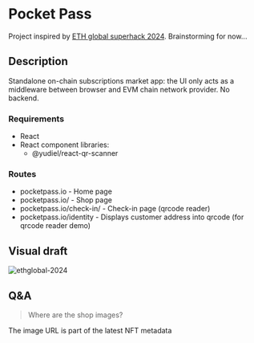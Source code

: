 # Pocket Pass

Project inspired by [ETH global superhack 2024](https://ethglobal.com/events/superhack2024). Brainstorming for now...

## Description

Standalone on-chain subscriptions market app: the UI only acts as a middleware between browser and EVM chain network provider. No backend. 

### Requirements

- React
- React component libraries:
  - @yudiel/react-qr-scanner

### Routes

- pocketpass.io - Home page
- pocketpass.io/<owner address> - Shop page
- pocketpass.io/check-in/<owner address> - Check-in page (qrcode reader)
- pocketpass.io/identity - Displays customer address into qrcode (for qrcode reader demo)

## Visual draft

![ethglobal-2024](https://github.com/user-attachments/assets/54a964c7-0b58-46ff-ae57-46df37413af5)

## Q&A

> Where are the shop images?
> 
The image URL is part of the latest NFT metadata
